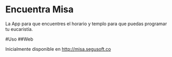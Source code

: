 # Encuentra Misa
La App para que encuentres el horario y templo para que puedas programar tu eucaristía.

#Uso
##Web

Inicialmente disponible en http://misa.segusoft.co
